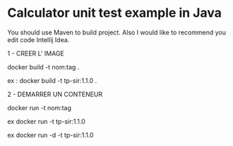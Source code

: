 Calculator unit test example in Java
===============

You should use Maven to build project.
Also I would like to recommend you edit code Intellij Idea.

1 - CREER L' IMAGE 

docker build -t nom:tag .

ex : docker build -t tp-sir:1.1.0 .

2 - DEMARRER UN CONTENEUR

docker run -t nom:tag

ex docker run -t tp-sir:1.1.0

ex docker run -d -t tp-sir:1.1.0

